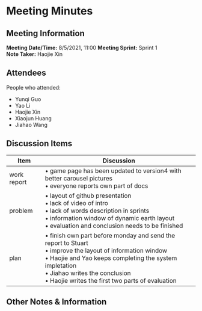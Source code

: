 # Meeting Minutes
## Meeting Information
**Meeting Date/Time:** 8/5/2021, 11:00
**Meeting Sprint:** Sprint 1  
**Note Taker:** Haojie Xin  

## Attendees
People who attended:
- Yunqi Guo
- Yao Li
- Haojie Xin
- Xiaojun Huang
- Jiahao Wang

## Discussion Items

Item | Discussion
------- | -------
work  report | • game page has been updated to version4 with better carousel pictures <br>• everyone reports own part of docs
problem      | • layout of github presentation <br>• lack of video of intro<br>• lack of words description in sprints <br>• information window of dynamic earth layout<br>• evaluation and conclusion needs to be finished
plan         | • finish own part before monday and send the report to Stuart <br>• improve the layout of information window <br>• Haojie and Yao keeps completing the system impletation  <br>• Jiahao writes the conclusion <br>• Haojie writes the first two parts of evaluation

## Other Notes & Information

